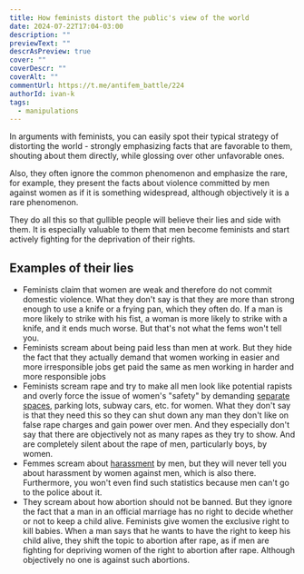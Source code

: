 ```yaml
---
title: How feminists distort the public's view of the world
date: 2024-07-22T17:04-03:00
description: ""
previewText: ""
descrAsPreview: true
cover: ""
coverDescr: ""
coverAlt: ""
commentUrl: https://t.me/antifem_battle/224
authorId: ivan-k
tags:
  - manipulations
---
```

In arguments with feminists, you can easily spot their typical strategy of distorting the world - strongly emphasizing facts that are favorable to them, shouting about them directly, while glossing over other unfavorable ones.

Also, they often ignore the common phenomenon and emphasize the rare, for example, they present the facts about violence committed by men against women as if it is something widespread, although objectively it is a rare phenomenon.

They do all this so that gullible people will believe their lies and side with them. It is especially valuable to them that men become feminists and start actively fighting for the deprivation of their rights.

## Examples of their lies

- Feminists claim that women are weak and therefore do not commit domestic violence. What they don't say is that they are more than strong enough to use a knife or a frying pan, which they often do. If a man is more likely to strike with his fist, a woman is more likely to strike with a knife, and it ends much worse. But that's not what the fems won't tell you. 
- Feminists scream about being paid less than men at work. But they hide the fact that they actually demand that women working in easier and more irresponsible jobs get paid the same as men working in harder and more responsible jobs
- Feminists scream rape and try to make all men look like potential rapists and overly force the issue of women's "safety" by demanding [separate spaces](https://t.me/antifem_battle/204), parking lots, subway cars, etc. for women. What they don't say is that they need this so they can shut down any man they don't like on false rape charges and gain power over men. And they especially don't say that there are objectively not as many rapes as they try to show. And are completely silent about the rape of men, particularly boys, by women. 
- Femmes scream about [harassment](https://t.me/antifem_battle/220) by men, but they will never tell you about harassment by women against men, which is also there. Furthermore, you won't even find such statistics because men can't go to the police about it. 
- They scream about how abortion should not be banned. But they ignore the fact that a man in an official marriage has no right to decide whether or not to keep a child alive. Feminists give women the exclusive right to kill babies. When a man says that he wants to have the right to keep his child alive, they shift the topic to abortion after rape, as if men are fighting for depriving women of the right to abortion after rape. Although objectively no one is against such abortions.
